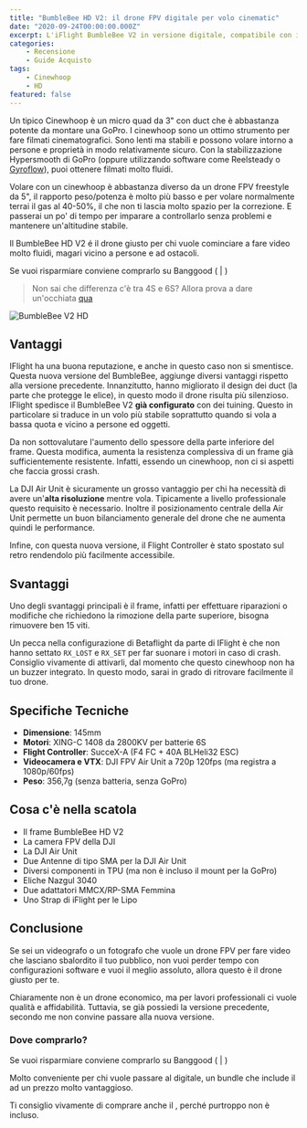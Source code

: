 ```yaml
---
title: "BumbleBee HD V2: il drone FPV digitale per volo cinematic"
date: "2020-09-24T00:00:00.000Z"
excerpt: L'iFlight BumbleBee V2 in versione digitale, compatibile con il sistema DJI FPV, è il drone perfetto per cominciare a fare video cinematic? 
categories:
    - Recensione
    - Guide Acquisto 
tags: 
    - Cinewhoop
    - HD
featured: false
---
```




Un tipico Cinewhoop è un micro quad da 3" con duct che è abbastanza potente da montare una GoPro. I cinewhoop sono un ottimo strumento per fare filmati cinematografici. Sono lenti ma stabili e possono volare intorno a persone e proprietà in modo relativamente sicuro. Con la stabilizzazione Hypersmooth di GoPro (oppure utilizzando software come Reelsteady o [Gyroflow](https://lucafpv.com/come-usare-gyroflow-per-stabilizzare-video-fpv)), puoi ottenere filmati molto fluidi.

Volare con un cinewhoop è abbastanza diverso da un drone FPV freestyle da 5", il rapporto peso/potenza è molto più basso e per volare normalmente terrai il gas al 40-50%, il che non ti lascia molto spazio per la correzione. E passerai un po' di tempo per imparare a controllarlo senza problemi e mantenere un'altitudine stabile.

Il BumbleBee HD V2 é il drone giusto per chi vuole cominciare a fare video molto fluidi, magari vicino a persone e ad ostacoli. 

Se vuoi risparmiare conviene comprarlo su Banggood (<AffiliateLink href="https://www.banggood.com/custlink/GDmdWU0HQe" label="Versione 4S" /> | <AffiliateLink href="https://www.banggood.com/custlink/vv3hcU4Woh" label="Versione 6S" />)

> Non sai che differenza c'è tra 4S e 6S? Allora prova a dare un'occhiata [qua](https://lucafpv.com/bibbia-fpv/)

![BumbleBee V2 HD](/assets/bumblebee-v2-hd/bumblebee_v2_1.png)

## Vantaggi
IFlight ha una buona reputazione, e anche in questo caso non si smentisce. Questa nuova versione del BumbleBee, aggiunge diversi vantaggi rispetto alla versione precedente. Innanzitutto, hanno migliorato il design dei duct (la parte che protegge le elice), in questo modo il drone risulta più silenzioso. IFlight spedisce il BumbleBee V2 **già configurato** con dei tuining. Questo in particolare si traduce in un volo più stabile soprattutto quando si vola a bassa quota e vicino a persone ed oggetti.

Da non sottovalutare l'aumento dello spessore della parte inferiore del frame. Questa modifica, aumenta la resistenza complessiva di un frame già sufficientemente resistente. Infatti, essendo un cinewhoop, non ci si aspetti che faccia grossi crash.

La DJI Air Unit è sicuramente un grosso vantaggio per chi ha necessità di avere un'**alta risoluzione** mentre vola. Tipicamente a livello professionale questo requisito è necessario. Inoltre il posizionamento centrale della Air Unit permette un buon bilanciamento generale del drone che ne aumenta quindi le performance. 

Infine, con questa nuova versione, il Flight Controller è stato spostato sul retro rendendolo più facilmente accessibile. 

## Svantaggi

Uno degli svantaggi principali è il frame, infatti per effettuare riparazioni o modifiche che richiedono la rimozione della parte superiore, bisogna rimuovere ben 15 viti.

Un pecca nella configurazione di Betaflight da parte di IFlight è che non hanno settato `RX_LOST` e `RX_SET` per far suonare i motori in caso di crash. Consiglio vivamente di attivarli, dal momento che questo cinewhoop non ha un buzzer integrato. In questo modo, sarai in grado di ritrovare facilmente il tuo drone.

## Specifiche Tecniche

- **Dimensione**: 145mm
- **Motori**: XING-C 1408 da 2800KV per batterie 6S 
- **Flight Controller**: SucceX-A (F4 FC + 40A BLHeli32 ESC)
- **Videocamera e VTX**: DJI FPV Air Unit a 720p 120fps (ma registra a 1080p/60fps)
- **Peso**: 356,7g (senza batteria, senza GoPro)

## Cosa c'è nella scatola

- Il frame BumbleBee HD V2
- La camera FPV della DJI
- La DJI Air Unit
- Due Antenne di tipo SMA per la DJI Air Unit
- Diversi componenti in TPU (ma non è incluso il mount per la GoPro)
- Eliche Nazgul 3040
- Due adattatori MMCX/RP-SMA Femmina 
- Uno Strap di iFlight per le Lipo 

## Conclusione

Se sei un videografo o un fotografo che vuole un drone FPV per fare video che lasciano sbalordito il tuo pubblico, non vuoi perder tempo con configurazioni software e vuoi il meglio assoluto, allora questo è il drone giusto per te.

Chiaramente non è un drone economico, ma per lavori professionali ci vuole qualità e affidabilità. Tuttavia, se già possiedi la versione precedente, secondo me non convine passare alla nuova versione.

### Dove comprarlo?

Se vuoi risparmiare conviene comprarlo su Banggood (<AffiliateLink href="https://www.banggood.com/custlink/GDmdWU0HQe" label="Versione 4S"/> | <AffiliateLink href="https://www.banggood.com/custlink/vv3hcU4Woh" label="Versione 6S"/>)

Molto conveniente per chi vuole passare al digitale, un bundle che include il <AffiliateLink href="https://www.banggood.com/custlink/v3DhrMeHsZ" label="BumbleBee HD V2 e gli occhiali DJI"/> ad un prezzo molto vantaggioso. 

Ti consiglio vivamente di comprare anche il <AffiliateLink href="https://www.banggood.com/custlink/3Dvdp2gtsa" label="mount per GoPro"/>, perché purtroppo non è incluso. 
